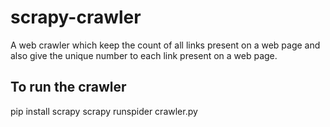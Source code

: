 # scrapy-crawler
A web crawler which keep the count of all links present on a web page and also give the unique number to each link present on a web page.

## To run the crawler
pip install scrapy
scrapy runspider crawler.py
